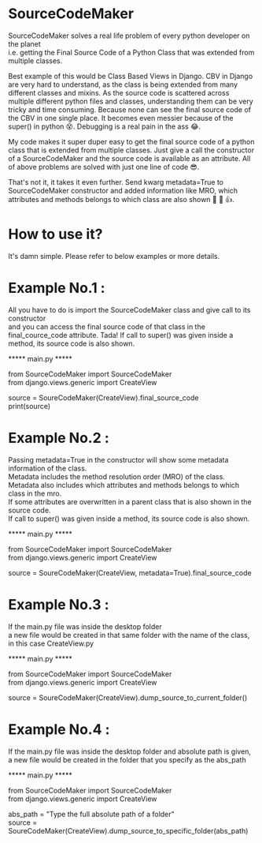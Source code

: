# SourceCodeMaker
SourceCodeMaker solves a real life problem of every python developer on the planet <br>
i.e. getting the Final Source Code of a Python Class that was extended from multiple classes. 

Best example of this would be Class Based Views in Django. CBV in Django are very hard to understand, as the class is being extended from many different classes and mixins. 
As the source code is scattered across multiple different python files and classes, understanding them can be very tricky 
and time consuming. Because none can see the final source code of the CBV in one single place. 
It becomes even messier because of the super() in python :dizzy_face:. Debugging is a real pain in the ass :joy:.

My code makes it super duper easy to get the final source code of a python class that is extended from multiple classes.
Just give a call the constructor of a SourceCodeMaker and the source code is available as an attribute. 
All of above problems are solved with just one line of code 😎.

That's not it, it takes it even further. Send kwarg metadata=True to SourceCodeMaker constructor and added information like MRO, which attributes and methods belongs to which class are also shown :metal: :clap: :+1:.


# How to use it?
It's damn simple. Please refer to below examples or more details.

# Example No.1 :

All you have to do is import the SourceCodeMaker class and give call to its constructor <br>
and you can access the final source code of that class in the final_cource_code attribute. Tada!
If call to super() was given inside a method, its source code is also shown. <br>

***** main.py *****

from SourceCodeMaker import SourceCodeMaker <br>
from django.views.generic import CreateView <br>


source = SoureCodeMaker(CreateView).final_source_code <br>
print(source) <br>



# Example No.2 :

Passing metadata=True in the constructor will show some metadata information of the class. <br>
Metadata includes the method resolution order (MRO) of the class. <br>
Metadata also includes which attributes and methods belongs to which class in the mro. <br>
If some attributes are overwritten in a parent class that is also shown in the source code. <br>
If call to super() was given inside a method, its source code is also shown. <br>

***** main.py *****

from SourceCodeMaker import SourceCodeMaker <br>
from django.views.generic import CreateView <br>


source = SoureCodeMaker(CreateView, metadata=True).final_source_code <br>



# Example No.3 :
If the main.py file was inside the desktop folder <br>
a new file would be created in that same folder with the name of the class, in this case CreateView.py <br>


***** main.py *****

from SourceCodeMaker import SourceCodeMaker <br>
from django.views.generic import CreateView <br>


source = SoureCodeMaker(CreateView).dump_source_to_current_folder() <br>



# Example No.4 :
If the main.py file was inside the desktop folder and absolute path is given,
a new file would be created in the folder that you specify as the abs_path 

***** main.py *****

from SourceCodeMaker import SourceCodeMaker <br>
from django.views.generic import CreateView <br>


abs_path = "Type the full absolute path of a folder" <br>
source = SoureCodeMaker(CreateView).dump_source_to_specific_folder(abs_path) <br>
